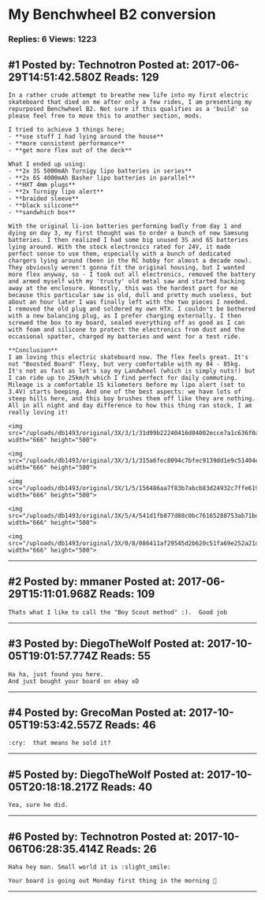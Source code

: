 # My Benchwheel B2 conversion

### Replies: 6 Views: 1223

## \#1 Posted by: Technotron Posted at: 2017-06-29T14:51:42.580Z Reads: 129

```
In a rather crude attempt to breathe new life into my first electric skateboard that died on me after only a few rides, I am presenting my repurposed Benchwheel B2. Not sure if this qualifies as a 'build' so please feel free to move this to another section, mods.

I tried to achieve 3 things here;
- **use stuff I had lying around the house**
- **more consistent performance**
- **get more flex out of the deck**

What I ended up using:
- **2x 3S 5000mAh Turnigy lipo batteries in series**
- **2x 6S 4000mAh Basher lipo batteries in parallel**
- **HXT 4mm plugs**
- **2x Turnigy lipo alert**
- **braided sleeve**
- **black silicone**
- **sandwhich box**

With the original li-ion batteries performing badly from day 1 and dying on day 3, my first thought was to order a bunch of new Samsung batteries. I then realized I had some big unused 3S and 6S batteries lying around. With the stock electronics rated for 24V, it made perfect sense to use them, especially with a bunch of dedicated chargers lying around (been in the RC hobby for almost a decade now). They obviously weren't gonna fit the original housing, but I wanted more flex anyway, so - I took out all electronics, removed the battery and armed myself with my 'trusty' old metal saw and started hacking away at the enclosure. Honestly, this was the hardest part for me because this particular saw is old, dull and pretty much useless, but about an hour later I was finally left with the two pieces I needed.
I removed the old plug and soldered my own HTX. I couldn't be bothered with a new balancing plug, as I prefer charging externally. I then screwed the box to my board, sealed everything off as good as I can with foam and silicone to protect the electronics from dust and the occasional spatter, charged my batteries and went for a test ride.

**Conclusion**
I am loving this electric skateboard now. The flex feels great. It's not "Boosted Board" flexy, but very comfortable with my 84 - 85kg. It's not as fast as let's say my Landwheel (which is simply nuts!) but I can ride up to 25km/h which I find perfect for daily commuting. Mileage is a comfortable 15 kilometers before my lipo alert (set to 3.4V) starts beeping. And one of the best aspects: we have lots of steep hills here, and this boy brushes them off like they are nothing. All in all night and day difference to how this thing ran stock, I am really loving it!

<img src="/uploads/db1493/original/3X/3/1/31d99b22240416d04002ecce7a1c636f0aa878d0.JPG" width="666" height="500">

<img src="/uploads/db1493/original/3X/3/1/315a6fec8094c7bfec9139dd1e9c51404e5ec9af.JPG" width="666" height="500">

<img src="/uploads/db1493/original/3X/1/5/156486aa7f83b7abcb83d24932c7ffe6192bb46d.JPG" width="666" height="500">

<img src="/uploads/db1493/original/3X/5/4/541d1fb877d88c0bc76165288753ab71bdfcb8f6.JPG" width="666" height="500">

<img src="/uploads/db1493/original/3X/0/8/086411af29545d2b620c51fa69e252a21dd0dbe4.JPG" width="666" height="500">
```

---
## \#2 Posted by: mmaner Posted at: 2017-06-29T15:11:01.968Z Reads: 109

```
Thats what I like to call the "Boy Scout method" :).  Good job
```

---
## \#3 Posted by: DiegoTheWolf Posted at: 2017-10-05T19:01:57.774Z Reads: 55

```
Ha ha, just found you here.
And just bought your board on ebay xD
```

---
## \#4 Posted by: GrecoMan Posted at: 2017-10-05T19:53:42.557Z Reads: 46

```
:cry:  that means he sold it?
```

---
## \#5 Posted by: DiegoTheWolf Posted at: 2017-10-05T20:18:18.217Z Reads: 40

```
Yea, sure he did.
```

---
## \#6 Posted by: Technotron Posted at: 2017-10-06T06:28:35.414Z Reads: 26

```
Haha hey man. Small world it is :slight_smile:

Your board is going out Monday first thing in the morning 🤠
```

---
